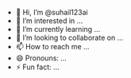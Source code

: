 - 👋 Hi, I’m @suhail123ai
- 👀 I’m interested in ...
- 🌱 I’m currently learning ...
- 💞️ I’m looking to collaborate on ...
- 📫 How to reach me ...
- 😄 Pronouns: ...
- ⚡ Fun fact: ...

<!---
suhail123ai/suhail123ai is a ✨ special ✨ repository because its `README.md` (this file) appears on your GitHub profile.
You can click the Preview link to take a look at your changes.
--->
